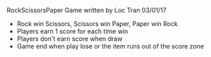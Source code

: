 RockScissorsPaper Game written by Loc Tran
03/01/17

- Rock win Scissors, Scissors win Paper, Paper win Rock
- Players earn 1 score for each time win
- Players don't earn score when draw
- Game end when play lose or the item runs out of the score zone
